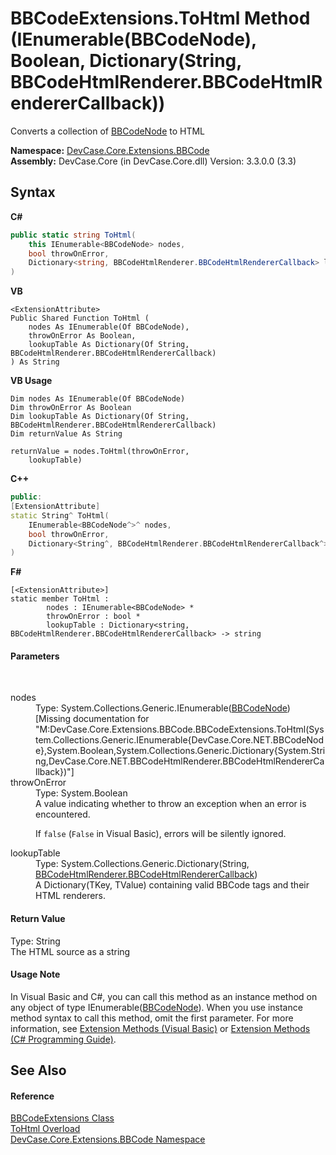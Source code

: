 # BBCodeExtensions.ToHtml Method (IEnumerable(BBCodeNode), Boolean, Dictionary(String, BBCodeHtmlRenderer.BBCodeHtmlRendererCallback))
 

Converts a collection of <a href="T_DevCase_Core_NET_BBCodeNode">BBCodeNode</a> to HTML

**Namespace:**&nbsp;<a href="N_DevCase_Core_Extensions_BBCode">DevCase.Core.Extensions.BBCode</a><br />**Assembly:**&nbsp;DevCase.Core (in DevCase.Core.dll) Version: 3.3.0.0 (3.3)

## Syntax

**C#**<br />
``` C#
public static string ToHtml(
	this IEnumerable<BBCodeNode> nodes,
	bool throwOnError,
	Dictionary<string, BBCodeHtmlRenderer.BBCodeHtmlRendererCallback> lookupTable
)
```

**VB**<br />
``` VB
<ExtensionAttribute>
Public Shared Function ToHtml ( 
	nodes As IEnumerable(Of BBCodeNode),
	throwOnError As Boolean,
	lookupTable As Dictionary(Of String, BBCodeHtmlRenderer.BBCodeHtmlRendererCallback)
) As String
```

**VB Usage**<br />
``` VB Usage
Dim nodes As IEnumerable(Of BBCodeNode)
Dim throwOnError As Boolean
Dim lookupTable As Dictionary(Of String, BBCodeHtmlRenderer.BBCodeHtmlRendererCallback)
Dim returnValue As String

returnValue = nodes.ToHtml(throwOnError, 
	lookupTable)
```

**C++**<br />
``` C++
public:
[ExtensionAttribute]
static String^ ToHtml(
	IEnumerable<BBCodeNode^>^ nodes, 
	bool throwOnError, 
	Dictionary<String^, BBCodeHtmlRenderer.BBCodeHtmlRendererCallback^>^ lookupTable
)
```

**F#**<br />
``` F#
[<ExtensionAttribute>]
static member ToHtml : 
        nodes : IEnumerable<BBCodeNode> * 
        throwOnError : bool * 
        lookupTable : Dictionary<string, BBCodeHtmlRenderer.BBCodeHtmlRendererCallback> -> string 

```


#### Parameters
&nbsp;<dl><dt>nodes</dt><dd>Type: System.Collections.Generic.IEnumerable(<a href="T_DevCase_Core_NET_BBCodeNode">BBCodeNode</a>)<br />\[Missing <param name="nodes"/> documentation for "M:DevCase.Core.Extensions.BBCode.BBCodeExtensions.ToHtml(System.Collections.Generic.IEnumerable{DevCase.Core.NET.BBCodeNode},System.Boolean,System.Collections.Generic.Dictionary{System.String,DevCase.Core.NET.BBCodeHtmlRenderer.BBCodeHtmlRendererCallback})"\]</dd><dt>throwOnError</dt><dd>Type: System.Boolean<br />A value indicating whether to throw an exception when an error is encountered. 

 If `false` (`False` in Visual Basic), errors will be silently ignored.</dd><dt>lookupTable</dt><dd>Type: System.Collections.Generic.Dictionary(String, <a href="T_DevCase_Core_NET_BBCodeHtmlRenderer_BBCodeHtmlRendererCallback">BBCodeHtmlRenderer.BBCodeHtmlRendererCallback</a>)<br />A Dictionary(TKey, TValue) containing valid BBCode tags and their HTML renderers.</dd></dl>

#### Return Value
Type: String<br />The HTML source as a string

#### Usage Note
In Visual Basic and C#, you can call this method as an instance method on any object of type IEnumerable(<a href="T_DevCase_Core_NET_BBCodeNode">BBCodeNode</a>). When you use instance method syntax to call this method, omit the first parameter. For more information, see <a href="https://docs.microsoft.com/dotnet/visual-basic/programming-guide/language-features/procedures/extension-methods">Extension Methods (Visual Basic)</a> or <a href="https://docs.microsoft.com/dotnet/csharp/programming-guide/classes-and-structs/extension-methods">Extension Methods (C# Programming Guide)</a>.

## See Also


#### Reference
<a href="T_DevCase_Core_Extensions_BBCode_BBCodeExtensions">BBCodeExtensions Class</a><br /><a href="Overload_DevCase_Core_Extensions_BBCode_BBCodeExtensions_ToHtml">ToHtml Overload</a><br /><a href="N_DevCase_Core_Extensions_BBCode">DevCase.Core.Extensions.BBCode Namespace</a><br />
